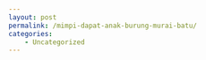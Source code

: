 ```yaml
---
layout: post
permalink: /mimpi-dapat-anak-burung-murai-batu/
categories:
    - Uncategorized
---
```



